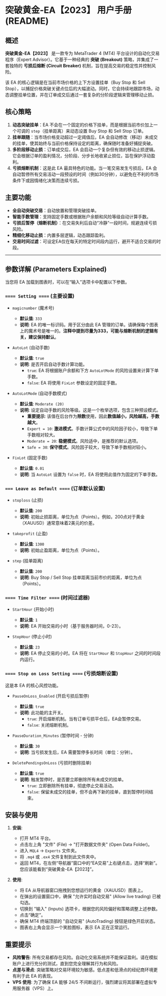 # 突破黄金-EA【2023】 用户手册 (README)

## 概述

**突破黄金-EA【2023】** 是一款专为 MetaTrader 4 (MT4) 平台设计的自动化交易程序（Expert Advisor）。它基于一种经典的 **突破 (Breakout)** 策略，并集成了一套独特的 **亏损后熔断 (Circuit Breaker)** 机制，旨在提高交易的稳定性并控制风险。

该 EA 的核心逻辑是在当前市场价格的上下方设置挂单（Buy Stop 和 Sell Stop），以捕捉价格突破关键点位后的大幅波动。同时，它会持续地跟踪市场，动态调整挂单位置，并在订单成交后通过一套复杂的分阶段逻辑来管理移动止损。

## 核心策略

1.  **动态突破挂单**：EA 不会在一个固定的价格下挂单，而是根据当前市价加上一个可调的 `step`（挂单距离）来动态设置 Buy Stop 和 Sell Stop 订单。
2.  **挂单跟随**：当市场价格变动超过一定阈值后，EA 会自动修改（移动）未成交的挂单，使其始终与当前价格保持设定的距离，确保随时准备好捕捉突破。
3.  **多阶段移动止损**：订单成交后，EA 会启动一个复杂但有效的移动止损逻辑。它会根据订单的盈利情况，分阶段、分步长地收紧止损位，旨在保护浮动盈利。
4.  **亏损熔断机制**：这是此 EA 最具特色的功能。当一笔交易发生亏损后，EA 会自动暂停所有交易活动一段预设的时间（例如30分钟），以避免在不利的市场条件下或因情绪化决策而连续亏损。

## 主要功能

*   **全自动突破交易**：自动放置和管理突破挂单。
*   **智能手数管理**：支持固定手数或根据账户余额和风险等级自动计算手数。
*   **亏损后暂停（熔断机制）**：在交易失利后自动“冷静”一段时间，规避连续亏损风险。
*   **精细化移动止损**：内置多层逻辑，动态跟踪盈利。
*   **交易时间过滤**：可设定EA仅在每天的特定时间段内运行，避开不适合交易的时段。

---

## 参数详解 (Parameters Explained)

当您将 EA 加载到图表时，可以在“输入”选项卡中配置以下参数。

### `==== Setting ====` (主要设置)

*   `magicnumber` (魔术号)
    *   **默认值**: `333`
    *   **说明**: EA 的唯一标识码。用于区分由此 EA 管理的订单。请确保每个图表上的魔术号是唯一的。**注释中提到尽量为333，可能与熔断机制的逻辑有关，建议保持默认**。

*   `AutoLot` (自动手数)
    *   **默认值**: `true`
    *   **说明**: 是否开启自动手数计算功能。
        *   `true`: EA 将根据账户余额和下方 `AutoLotMode` 的风险设置来计算下单手数。
        *   `false`: EA 将使用 `FixLot` 参数设定的固定手数。

*   `AutoLotMode` (自动手数模式)
    *   **默认值**: `Moderate (20)`
    *   **说明**: 设定自动手数的风险等级。这是一个枚举选项，包含三种预设模式。
        *   **重要提示**: 该值在后台作为**除数**使用，因此**数值越小，风险越高，手数越大**。
        *   `Expert = 10`: **激进模式**。手数计算公式中的风险因子较小，导致下单手数相对较大。
        *   `Moderate = 20`: **稳健模式**。风险适中，是推荐的默认选项。
        *   `Safe = 30`: **保守模式**。风险因子较大，导致下单手数相对较小。

*   `FixLot` (固定手数)
    *   **默认值**: `0.01`
    *   **说明**: 当 `AutoLot` 设置为 `false` 时，EA 将使用此值作为固定的下单手数。

### `=== Leave as Default ====` (订单默认设置)

*   `stoploss` (止损)
    *   **默认值**: `200`
    *   **说明**: 初始止损距离，单位为点（Points）。例如，200点对于黄金（XAUUSD）通常意味着2美元的价差。

*   `takeprofit` (止盈)
    *   **默认值**: `1300`
    *   **说明**: 初始止盈距离，单位为点（Points）。

*   `step` (挂单距离)
    *   **默认值**: `200`
    *   **说明**: Buy Stop / Sell Stop 挂单距离当前市价的距离，单位为点（Points）。

### `==== Time Filter ====` (时间过滤器)

*   `StartHour` (开始小时)
    *   **默认值**: `1`
    *   **说明**: EA 开始交易的小时（基于服务器时间，0-23）。

*   `StopHour` (停止小时)
    *   **默认值**: `23`
    *   **说明**: EA 停止交易的小时。EA 将在 `StartHour` 和 `StopHour` 之间的时间段内运行。

### `==== Stop on Loss Setting ====` (亏损熔断设置)

这是本 EA 的核心风控功能。

*   `PauseOnLoss_Enabled` (开启亏损后暂停)
    *   **默认值**: `true`
    *   **说明**: 此功能的主开关。
        *   `true`: 开启熔断机制。当有订单亏损平仓后，EA会暂停交易。
        *   `false`: 关闭熔断机制。

*   `PauseDuration_Minutes` (暂停时间 - 分钟)
    *   **默认值**: `30`
    *   **说明**: 当亏损发生后，EA 需要暂停多长时间（单位：分钟）。

*   `DeletePendingsOnLoss` (亏损时删除挂单)
    *   **默认值**: `true`
    *   **说明**: 触发暂停时，是否要立即删除所有未成交的挂单。
        *   `true`: 立即删除所有挂单，彻底停止交易活动。
        *   `false`: 保留未成交的挂单，但不会再下新的挂单，直到暂停时间结束。

## 安装与使用

1.  **安装**:
    *   打开 MT4 平台。
    *   点击左上角 "文件" (File) -> "打开数据文件夹" (Open Data Folder)。
    *   进入 `MQL4` -> `Experts` 文件夹。
    *   将 `.mq4` 或 `.ex4` 文件复制到此文件夹中。
    *   返回 MT4，在左侧“导航器”窗口中的“EA交易”上右键点击，选择“刷新”。您应该能看到“突破黄金-EA【2023】”。

2.  **使用**:
    *   将 EA 从导航器窗口拖拽到您想运行的黄金（XAUUSD）图表上。
    *   在弹出的设置窗口中，确保 "允许实时自动交易" (Allow live trading) 已被勾选。
    *   切换到 "输入" (Inputs) 选项卡，根据您的风险偏好和策略调整上述参数。
    *   点击“确定”。
    *   确保 MT4 终端顶部的 "自动交易" (AutoTrading) 按钮是绿色开启状态。
    *   图表右上角会显示一个笑脸图标，表示 EA 正在正常运行。

## 重要提示

*   **风险警告**: 所有交易都存在风险。自动化交易系统并不能保证盈利。请在模拟账户上进行充分的测试，直到您完全理解其行为和风险。
*   **点差与滑点**: 突破策略对交易环境较为敏感。低点差和低滑点的经纪商环境更有利于此 EA 的表现。
*   **VPS 使用**: 为了确保 EA 能够 24/5 不间断运行，强烈建议将其部署在虚拟专用服务器（VPS）上。